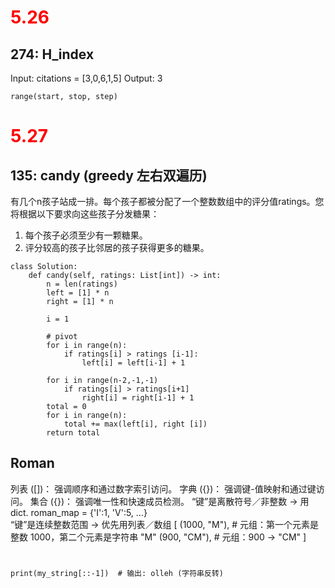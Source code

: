 # <font color="red"> 5.26 </font>

##  274: H_index
Input: citations = [3,0,6,1,5]
Output: 3
```
range(start, stop, step)
```
# <font color="red"> 5.27 </font>
## 135: candy (greedy 左右双遍历)
有几个n孩子站成一排。每个孩子都被分配了一个整数数组中的评分值ratings。您将根据以下要求向这些孩子分发糖果：
1. 每个孩子必须至少有一颗糖果。
2. 评分较高的孩子比邻居的孩子获得更多的糖果。
```
class Solution:
    def candy(self, ratings: List[int]) -> int:
        n = len(ratings)
        left = [1] * n
        right = [1] * n
   
        i = 1
   
        # pivot
        for i in range(n):
            if ratings[i] > ratings [i-1]:
                left[i] = left[i-1] + 1

        for i in range(n-2,-1,-1)
            if ratings[i] > ratings[i+1]
                right[i] = right[i-1] + 1
        total = 0
        for i in range(n):
            total += max(left[i], right [i])
        return total
```
## Roman
列表 ([])： 强调顺序和通过数字索引访问。
字典 ({})： 强调键-值映射和通过键访问。
集合 ({})： 强调唯一性和快速成员检测。
“键”是离散符号／非整数 → 用 dict. roman_map = {'I':1, 'V':5, …}  
“键”是连续整数范围 → 优先用列表／数组
            [
                (1000, "M"),  # 元组：第一个元素是整数 1000，第二个元素是字符串 "M"
                (900,  "CM"), # 元组：900 → "CM"
            ]

# 
    print(my_string[::-1])  # 输出: olleh (字符串反转)
